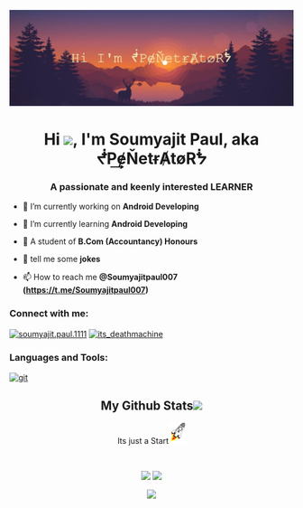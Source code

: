 <p align="center">
 
<p align="center">
<img src="https://github.com/soumyajit007-creator/soumyajit007-creator/blob/main/maxresdefaultg%20(2).jpg" />

</p align="center">
<h1 align="center">Hi <img src="https://raw.githubusercontent.com/MartinHeinz/MartinHeinz/master/wave.gif" width="30px">, I'm Soumyajit Paul, aka ᖫP͢͢ɇŇetɍȺtøRᖭ</h1>
<h3 align="center">A passionate and keenly interested LEARNER</h3>

- 🔭 I’m currently working on **Android Developing**

- 🌱 I’m currently learning **Android Developing**

- 💬 A student of **B.Com (Accountancy) Honours**

- 💬 tell me some **jokes**

- 📫 How to reach me **@Soumyajitpaul007 (https://t.me/Soumyajitpaul007)**

<h3 align="left">Connect with me:</h3>
<p align="left">
<a href="https://fb.com/soumyajit.paul.1111" target="blank"><img align="center" src="https://cdn.jsdelivr.net/npm/simple-icons@3.0.1/icons/facebook.svg" alt="soumyajit.paul.1111" height="30" width="40" /></a>
<a href="https://instagram.com/its_deathmachine" target="blank"><img align="center" src="https://cdn.jsdelivr.net/npm/simple-icons@3.0.1/icons/instagram.svg" alt="its_deathmachine" height="30" width="40" /></a>
</p>

<h3 align="left">Languages and Tools:</h3>
<p align="left"> <a href="https://git-scm.com/" target="_blank"> <img src="https://www.vectorlogo.zone/logos/git-scm/git-scm-icon.svg" alt="git" width="40" height="40"/> </a> </p>

<h2 align="center">
  My Github Stats<img src="https://media.giphy.com/media/VgCDAzcKvsR6OM0uWg/giphy.gif" width="50">
</h2>
<p align="center">
  Its just a Start<img src="https://github.com/soumyajit007-creator/soumyajit007-creator/blob/main/1980519.png" width="30">
</p>
  
<br>
<p align = "center">
  <img  src = "https://github-readme-stats.vercel.app/api?username=soumyajit007-creator&show_icons=true&theme=radical&line_height=27">
  <img src = "https://github-readme-stats.vercel.app/api/top-langs/?username=soumyajit007-creator&hide=css,java,html&theme=radical">
</p>
<p align = "center">
 
 <img  src="https://github-readme-streak-stats.herokuapp.com/?user=soumyajit007-creator&show_icons=true&locale=en&layout=compact&theme=radical&line_height=0" />
</p> 

